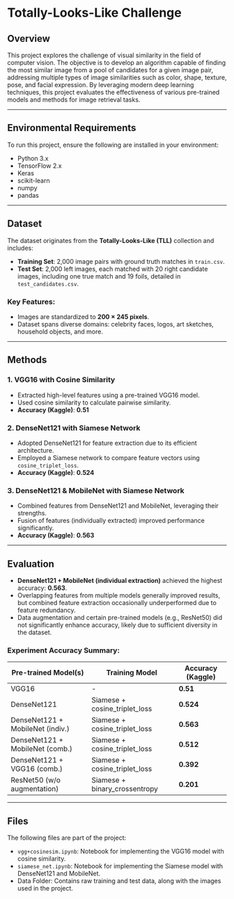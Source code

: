 # Totally-Looks-Like Challenge

## Overview

This project explores the challenge of visual similarity in the field of computer vision. The objective is to develop an algorithm capable of finding the most similar image from a pool of candidates for a given image pair, addressing multiple types of image similarities such as color, shape, texture, pose, and facial expression. By leveraging modern deep learning techniques, this project evaluates the effectiveness of various pre-trained models and methods for image retrieval tasks.

---

## Environmental Requirements
To run this project, ensure the following are installed in your environment:
  - Python 3.x
  - TensorFlow 2.x
  - Keras
  - scikit-learn
  - numpy
  - pandas

---

## Dataset

The dataset originates from the **Totally-Looks-Like (TLL)** collection and includes:
- **Training Set**: 2,000 image pairs with ground truth matches in `train.csv`.
- **Test Set**: 2,000 left images, each matched with 20 right candidate images, including one true match and 19 foils, detailed in `test_candidates.csv`.

### Key Features:
- Images are standardized to **200 × 245 pixels**.
- Dataset spans diverse domains: celebrity faces, logos, art sketches, household objects, and more.

---

## Methods

### 1. **VGG16 with Cosine Similarity**
- Extracted high-level features using a pre-trained VGG16 model.
- Used cosine similarity to calculate pairwise similarity.
- **Accuracy (Kaggle)**: **0.51**

### 2. **DenseNet121 with Siamese Network**
- Adopted DenseNet121 for feature extraction due to its efficient architecture.
- Employed a Siamese network to compare feature vectors using `cosine_triplet_loss`.
- **Accuracy (Kaggle)**: **0.524**

### 3. **DenseNet121 & MobileNet with Siamese Network**
- Combined features from DenseNet121 and MobileNet, leveraging their strengths.
- Fusion of features (individually extracted) improved performance significantly.
- **Accuracy (Kaggle)**: **0.563**

---

## Evaluation

- **DenseNet121 + MobileNet (individual extraction)** achieved the highest accuracy: **0.563**.
- Overlapping features from multiple models generally improved results, but combined feature extraction occasionally underperformed due to feature redundancy.
- Data augmentation and certain pre-trained models (e.g., ResNet50) did not significantly enhance accuracy, likely due to sufficient diversity in the dataset.

### Experiment Accuracy Summary:

| Pre-trained Model(s)             | Training Model                | Accuracy (Kaggle) |
|----------------------------------|-------------------------------|-------------------|
| VGG16                            | -                             | **0.51**          |
| DenseNet121                      | Siamese + cosine_triplet_loss | **0.524**         |
| DenseNet121 + MobileNet (indiv.) | Siamese + cosine_triplet_loss | **0.563**         |
| DenseNet121 + MobileNet (comb.)  | Siamese + cosine_triplet_loss | **0.512**         |
| DenseNet121 + VGG16 (comb.)      | Siamese + cosine_triplet_loss | **0.392**         |
| ResNet50 (w/o augmentation)      | Siamese + binary_crossentropy | **0.201**         |

---


## Files

The following files are part of the project:

- `vgg+cosinesim.ipynb`: Notebook for implementing the VGG16 model with cosine similarity.
- `siamese_net.ipynb`: Notebook for implementing the Siamese model with DenseNet121 and MobileNet.
- Data Folder: Contains raw training and test data, along with the images used in the project.

